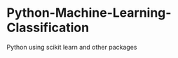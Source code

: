 Python-Machine-Learning-Classification
======================================

Python using scikit learn and other packages
